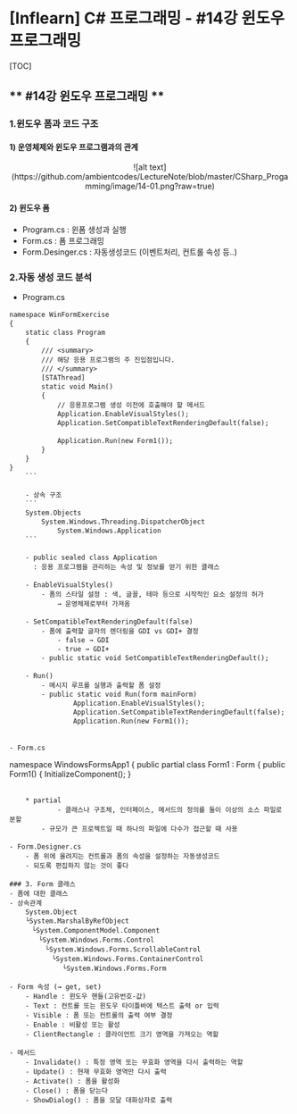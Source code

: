 # [Inflearn] C# 프로그래밍 - #14강 윈도우 프로그래밍
[TOC]
## ** #14강 윈도우 프로그래밍 **
### 1.윈도우 폼과 코드 구조
#### 1) 운영체제와 윈도우 프로그램과의 관계
<center>![alt text](https://github.com/ambientcodes/LectureNote/blob/master/CSharp_Progamming/image/14-01.png?raw=true)</center>

#### 2) 윈도우 폼
- Program.cs : 윈폼 생성과 실행
- Form.cs : 폼 프로그래밍
- Form.Desinger.cs : 자동생성코드 (이벤트처리, 컨트롤 속성 등..)

### 2.자동 생성 코드 분석
- Program.cs
```
namespace WinFormExercise
{
    static class Program
    {
        /// <summary>
        /// 해당 응용 프로그램의 주 진입점입니다.
        /// </summary>
        [STAThread]
        static void Main()
        {
            // 응용프로그램 생성 이전에 호출해야 할 메서드
            Application.EnableVisualStyles();
            Application.SetCompatibleTextRenderingDefault(false);
            
            Application.Run(new Form1());
        }
    }
}
    ```

    - 상속 구조
    ```
    System.Objects
        System.Windows.Threading.DispatcherObject
            System.Windows.Application
    ```

    - public sealed class Application
      : 응용 프로그램을 관리하는 속성 및 정보를 얻기 위한 클래스

    - EnableVisualStyles()
        - 폼의 스타일 설정 : 색, 글꼴, 테마 등으로 시작적인 요소 설정의 허가
            → 운영체제로부터 가져옴

    - SetCompatibleTextRenderingDefault(false)
        - 폼에 출력할 글자의 렌더링을 GDI vs GDI+ 결정
            - false → GDI
            - true → GDI+
        - public static void SetCompatibleTextRenderingDefault();

    - Run()
        - 메시지 루프를 실행과 출력할 폼 설정
        - public static void Run(form mainForm)
                Application.EnableVisualStyles();
                Application.SetCompatibleTextRenderingDefault(false);
                Application.Run(new Form1());


- Form.cs
```
namespace WindowsFormsApp1
{
    public partial class Form1 : Form
    {
        public Form1()
        {
            InitializeComponent();
        }
```

	* partial
      		- 클래스나 구조체, 인터페이스, 메서드의 정의를 둘이 이상의 소스 파일로 분할
		- 규모가 큰 프로젝트일 때 하나의 파일에 다수가 접근할 때 사용

- Form.Designer.cs
    - 폼 위에 올려지는 컨트롤과 폼의 속성을 설정하는 자동생성코드
    - 되도록 편집하지 않는 것이 좋다

### 3. Form 클래스
- 폼에 대한 클래스
- 상속관계
	System.Object
    └System.MarshalByRefObject
    　└System.ComponentModel.Component
    　　└System.Windows.Forms.Control
    　　　└System.Windows.Forms.ScrollableControl
    　　　　└System.Windows.Forms.ContainerControl
     　　　　　└System.Windows.Forms.Form

- Form 속성 (→ get, set)
	- Handle : 윈도우 핸들(고유번호-값)
	- Text : 컨트롤 또는 윈도우 타이틀바에 텍스트 출력 or 입력
	- Visible : 폼 또는 컨트롤의 출력 여부 결정
	- Enable : 비활성 또는 활성
	- ClientRectangle : 클라이언트 크기 영역을 가져오는 역할

- 메서드
	- Invalidate() : 특정 영역 또는 무효화 영역을 다시 출력하는 역할
	- Update() : 현재 무효화 영역만 다시 출력
	- Activate() : 폼을 활성화
	- Close() : 폼을 닫는다
	- ShowDialog() : 폼을 모달 대화상자로 출력

